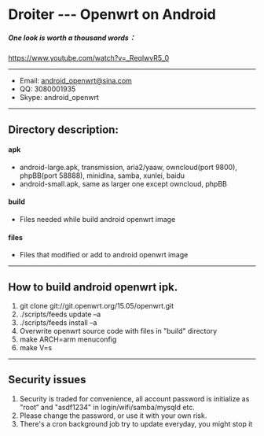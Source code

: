 # Droiter --- Openwrt on Android

##### One look is worth a thousand words：
https://www.youtube.com/watch?v=_ReqlwvR5_0

-----------------------------------------------------

  - Email: android_openwrt@sina.com
  - QQ:    3080001935
  - Skype: android_openwrt

-----------------------------------------------------
## Directory description:
#### apk
- android-large.apk, transmission, aria2/yaaw, owncloud(port 9800), phpBB(port 58888), minidlna, samba, xunlei, baidu
- android-small.apk, same as larger one except owncloud, phpBB
#### build
- Files needed while build android openwrt image
#### files
- Files that modified or add to android openwrt image
-----------------------------------------------------
## How to build android openwrt ipk.
1. git clone git://git.openwrt.org/15.05/openwrt.git
2. ./scripts/feeds update –a
3. ./scripts/feeds install –a
4. Overwrite openwrt source code with files in "build" directory
5. make ARCH=arm menuconfig
6. make V=s

-----------------------------------------------------
## Security issues

1. Security is traded for convenience, all account password is initialize as "root“ and "asdf1234" in login/wifi/samba/mysqld etc.
2. Please change the password, or use it with your own risk.
3. There's a cron background job try to update everyday, you might stop it
